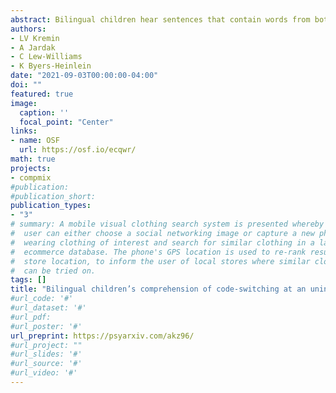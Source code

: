 ```yaml
---
abstract: Bilingual children hear sentences that contain words from both languages, also known as code-switching. Investigating how bilinguals process code-switching is a crucial component in understanding bilingual language acquisition, because young bilinguals experience processing costs and reduced comprehension when encountering code-switched nouns. Studies have yet to investigate if processing costs are present when children encounter code-switches at other parts of speech within a sentence. The current study examined how 30 young bilinguals (age range = 37 – 48 months) process sentences with code-switches at an uninformative adjective before the target noun (e.g., “Can you find *le bon* [the good] duck?) compared to single-language sentences (e.g., “Can you find the good duck?”). Surprisingly, bilingual children accurately identified the target object in both sentence types, contrasting with previous findings that sentences containing code-switching lead to processing difficulties. The functional information a code-switch carries may contribute to bilingual children’s sentence processing.
authors:
- LV Kremin
- A Jardak
- C Lew-Williams
- K Byers-Heinlein
date: "2021-09-03T00:00:00-04:00"
doi: ""
featured: true
image:
  caption: ''
  focal_point: "Center"
links:
- name: OSF
  url: https://osf.io/ecqwr/
math: true
projects:
- compmix
#publication: 
#publication_short: 
publication_types:
- "3"
# summary: A mobile visual clothing search system is presented whereby a smart phone
#  user can either choose a social networking image or capture a new photo of a person
#  wearing clothing of interest and search for similar clothing in a large cloud-based
#  ecommerce database. The phone's GPS location is used to re-rank results by retail
#  store location, to inform the user of local stores where similar clothing items
#  can be tried on.
tags: []
title: "Bilingual children’s comprehension of code-switching at an uninformative adjective"
#url_code: '#'
#url_dataset: '#'
#url_pdf: 
#url_poster: '#'
url_preprint: https://psyarxiv.com/akz96/
#url_project: ""
#url_slides: '#'
#url_source: '#'
#url_video: '#'
---
```



